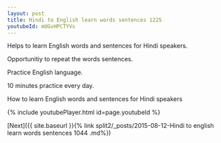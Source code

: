```yaml
---
layout: post
title: Hindi to English learn words sentences 1225 
youtubeId: mUGvHPCTYVs
---
```

 
 
Helps to learn English words and sentences for Hindi speakers.

Opportunitiy to repeat the words sentences. 

Practice English language. 
 
10 minutes practice every day. 
 
How to learn English words and sentences for Hindi speakers 
 
{% include youtubePlayer.html id=page.youtubeId %}
 
 
[Next]({{ site.baseurl }}{% link  split2/_posts/2015-08-12-Hindi to english learn words sentences 1044 .md%})
 
